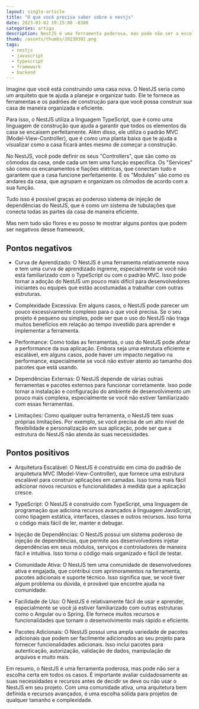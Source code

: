 ```yaml
---
layout: single-article
title: "O que você precisa saber sobre o nestjs"
date: 2023-03-02 19:15:00 -0300
categories: artigo
description: NestJS é uma ferramenta poderosa, mas pode não ser a escolha certa em todos os casos. É importante avaliar cuidadosamente as suas necessidades e recursos antes de decidir se deve ou não usar o NestJS em seu projeto.
thumb: /assets/thumbs/20230302.png
tags:
  - nestjs
  - javascript
  - typescript
  - framework
  - backend
---
```


Imagine que você está construindo uma casa nova. O NestJS seria como um arquiteto que te ajuda a planejar e organizar tudo. Ele te fornece as ferramentas e os padrões de construção para que você possa construir sua casa de maneira organizada e eficiente.

Para isso, o NestJS utiliza a linguagem TypeScript, que é como uma linguagem de construção que ajuda a garantir que todos os elementos da casa se encaixem perfeitamente. Além disso, ele utiliza o padrão MVC (Model-View-Controller), que é como uma planta baixa que te ajuda a visualizar como a casa ficará antes mesmo de começar a construção.

No NestJS, você pode definir os seus "Controllers", que são como os cômodos da casa, onde cada um tem uma função específica. Os "Services" são como os encanamentos e fiações elétricas, que conectam tudo e garantem que a casa funcione perfeitamente. E os "Modules" são como os andares da casa, que agrupam e organizam os cômodos de acordo com a sua função.

Tudo isso é possível graças ao poderoso sistema de injeção de dependências do NestJS, que é como um sistema de tubulações que conecta todas as partes da casa de maneira eficiente.

Mas nem tudo são flores e eu posso te mostrar alguns pontos que podem ser negativos desse framework.

## Pontos negativos

- Curva de Aprendizado: O NestJS é uma ferramenta relativamente nova e tem uma curva de aprendizado íngreme, especialmente se você não está familiarizado com o TypeScript ou com o padrão MVC. Isso pode tornar a adoção do NestJS um pouco mais difícil para desenvolvedores iniciantes ou equipes que estão acostumadas a trabalhar com outras estruturas.

- Complexidade Excessiva: Em alguns casos, o NestJS pode parecer um pouco excessivamente complexo para o que você precisa. Se o seu projeto é pequeno ou simples, pode ser que o uso do NestJS não traga muitos benefícios em relação ao tempo investido para aprender e implementar a ferramenta.

- Performance: Como todas as ferramentas, o uso do NestJS pode afetar a performance da sua aplicação. Embora seja uma estrutura eficiente e escalável, em alguns casos, pode haver um impacto negativo na performance, especialmente se você não estiver atento ao tamanho dos pacotes que está usando.

- Dependências Externas: O NestJS depende de várias outras ferramentas e pacotes externos para funcionar corretamente. Isso pode tornar a instalação e configuração do ambiente de desenvolvimento um pouco mais complexa, especialmente se você não estiver familiarizado com essas ferramentas.

- Limitações: Como qualquer outra ferramenta, o NestJS tem suas próprias limitações. Por exemplo, se você precisa de um alto nível de flexibilidade e personalização em sua aplicação, pode ser que a estrutura do NestJS não atenda às suas necessidades.

## Pontos positivos

- Arquitetura Escalável: O NestJS é construído em cima do padrão de arquitetura MVC (Model-View-Controller), que fornece uma estrutura escalável para construir aplicações em camadas. Isso torna mais fácil adicionar novos recursos e funcionalidades à medida que a aplicação cresce.

- TypeScript: O NestJS é construído com TypeScript, uma linguagem de programação que adiciona recursos avançados à linguagem JavaScript, como tipagem estática, interfaces, classes e outros recursos. Isso torna o código mais fácil de ler, manter e debugar.

- Injeção de Dependências: O NestJS possui um sistema poderoso de injeção de dependências, que permite aos desenvolvedores injetar dependências em seus módulos, serviços e controladores de maneira fácil e intuitiva. Isso torna o código mais organizado e fácil de testar.

- Comunidade Ativa: O NestJS tem uma comunidade de desenvolvedores ativa e engajada, que contribui com aprimoramentos na ferramenta, pacotes adicionais e suporte técnico. Isso significa que, se você tiver algum problema ou dúvida, é provável que encontre ajuda na comunidade.

- Facilidade de Uso: O NestJS é relativamente fácil de usar e aprender, especialmente se você já estiver familiarizado com outras estruturas como o Angular ou o Spring. Ele fornece muitos recursos e funcionalidades que tornam o desenvolvimento mais rápido e eficiente.

- Pacotes Adicionais: O NestJS possui uma ampla variedade de pacotes adicionais que podem ser facilmente adicionados ao seu projeto para fornecer funcionalidades adicionais. Isso inclui pacotes para autenticação, autorização, validação de dados, manipulação de arquivos e muito mais.

Em resumo, o NestJS é uma ferramenta poderosa, mas pode não ser a escolha certa em todos os casos. É importante avaliar cuidadosamente as suas necessidades e recursos antes de decidir se deve ou não usar o NestJS em seu projeto. Com uma comunidade ativa, uma arquitetura bem definida e recursos avançados, é uma escolha sólida para projetos de qualquer tamanho e complexidade.